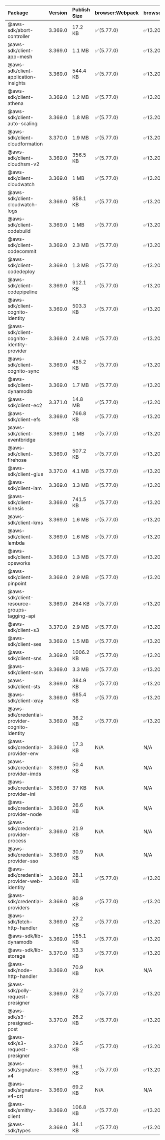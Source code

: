 | Package | Version | Publish Size | browser:Webpack | browser:Rollup | browser:EsBuild |
| :------ | :------ | :----------- | :------ | :----- | :------- |
|@aws-sdk/abort-controller|3.369.0|17.2 KB|✅(5.77.0)|✅(3.20.2)|✅(0.17.15)|
|@aws-sdk/client-app-mesh|3.369.0|1.1 MB|✅(5.77.0)|✅(3.20.2)|✅(0.17.15)|
|@aws-sdk/client-application-insights|3.369.0|544.4 KB|✅(5.77.0)|✅(3.20.2)|✅(0.17.15)|
|@aws-sdk/client-athena|3.369.0|1.2 MB|✅(5.77.0)|✅(3.20.2)|✅(0.17.15)|
|@aws-sdk/client-auto-scaling|3.369.0|1.8 MB|✅(5.77.0)|✅(3.20.2)|✅(0.17.15)|
|@aws-sdk/client-cloudformation|3.370.0|1.9 MB|✅(5.77.0)|✅(3.20.2)|✅(0.17.15)|
|@aws-sdk/client-cloudhsm-v2|3.369.0|356.5 KB|✅(5.77.0)|✅(3.20.2)|✅(0.17.15)|
|@aws-sdk/client-cloudwatch|3.369.0|1 MB|✅(5.77.0)|✅(3.20.2)|✅(0.17.15)|
|@aws-sdk/client-cloudwatch-logs|3.369.0|958.1 KB|✅(5.77.0)|✅(3.20.2)|✅(0.17.15)|
|@aws-sdk/client-codebuild|3.369.0|1 MB|✅(5.77.0)|✅(3.20.2)|✅(0.17.15)|
|@aws-sdk/client-codecommit|3.369.0|2.3 MB|✅(5.77.0)|✅(3.20.2)|✅(0.17.15)|
|@aws-sdk/client-codedeploy|3.369.0|1.3 MB|✅(5.77.0)|✅(3.20.2)|✅(0.17.15)|
|@aws-sdk/client-codepipeline|3.369.0|912.1 KB|✅(5.77.0)|✅(3.20.2)|✅(0.17.15)|
|@aws-sdk/client-cognito-identity|3.369.0|503.3 KB|✅(5.77.0)|✅(3.20.2)|✅(0.17.15)|
|@aws-sdk/client-cognito-identity-provider|3.369.0|2.4 MB|✅(5.77.0)|✅(3.20.2)|✅(0.17.15)|
|@aws-sdk/client-cognito-sync|3.369.0|435.2 KB|✅(5.77.0)|✅(3.20.2)|✅(0.17.15)|
|@aws-sdk/client-dynamodb|3.369.0|1.7 MB|✅(5.77.0)|✅(3.20.2)|✅(0.17.15)|
|@aws-sdk/client-ec2|3.371.0|14.8 MB|✅(5.77.0)|✅(3.20.2)|✅(0.17.15)|
|@aws-sdk/client-efs|3.369.0|766.8 KB|✅(5.77.0)|✅(3.20.2)|✅(0.17.15)|
|@aws-sdk/client-eventbridge|3.369.0|1 MB|✅(5.77.0)|✅(3.20.2)|✅(0.17.15)|
|@aws-sdk/client-firehose|3.369.0|507.2 KB|✅(5.77.0)|✅(3.20.2)|✅(0.17.15)|
|@aws-sdk/client-glue|3.370.0|4.1 MB|✅(5.77.0)|✅(3.20.2)|✅(0.17.15)|
|@aws-sdk/client-iam|3.369.0|3.3 MB|✅(5.77.0)|✅(3.20.2)|✅(0.17.15)|
|@aws-sdk/client-kinesis|3.369.0|741.5 KB|✅(5.77.0)|✅(3.20.2)|✅(0.17.15)|
|@aws-sdk/client-kms|3.369.0|1.6 MB|✅(5.77.0)|✅(3.20.2)|✅(0.17.15)|
|@aws-sdk/client-lambda|3.369.0|1.6 MB|✅(5.77.0)|✅(3.20.2)|✅(0.17.15)|
|@aws-sdk/client-opsworks|3.369.0|1.3 MB|✅(5.77.0)|✅(3.20.2)|✅(0.17.15)|
|@aws-sdk/client-pinpoint|3.369.0|2.9 MB|✅(5.77.0)|✅(3.20.2)|✅(0.17.15)|
|@aws-sdk/client-resource-groups-tagging-api|3.369.0|264 KB|✅(5.77.0)|✅(3.20.2)|✅(0.17.15)|
|@aws-sdk/client-s3|3.370.0|2.9 MB|✅(5.77.0)|✅(3.20.2)|✅(0.17.15)|
|@aws-sdk/client-ses|3.369.0|1.5 MB|✅(5.77.0)|✅(3.20.2)|✅(0.17.15)|
|@aws-sdk/client-sns|3.369.0|1006.2 KB|✅(5.77.0)|✅(3.20.2)|✅(0.17.15)|
|@aws-sdk/client-ssm|3.369.0|3.3 MB|✅(5.77.0)|✅(3.20.2)|✅(0.17.15)|
|@aws-sdk/client-sts|3.369.0|384.9 KB|✅(5.77.0)|✅(3.20.2)|✅(0.17.15)|
|@aws-sdk/client-xray|3.369.0|685.4 KB|✅(5.77.0)|✅(3.20.2)|✅(0.17.15)|
|@aws-sdk/credential-provider-cognito-identity|3.369.0|36.2 KB|✅(5.77.0)|✅(3.20.2)|✅(0.17.15)|
|@aws-sdk/credential-provider-env|3.369.0|17.3 KB|N/A|N/A|N/A|
|@aws-sdk/credential-provider-imds|3.369.0|50.4 KB|N/A|N/A|N/A|
|@aws-sdk/credential-provider-ini|3.369.0|37 KB|N/A|N/A|N/A|
|@aws-sdk/credential-provider-node|3.369.0|26.6 KB|N/A|N/A|N/A|
|@aws-sdk/credential-provider-process|3.369.0|21.9 KB|N/A|N/A|N/A|
|@aws-sdk/credential-provider-sso|3.369.0|30.9 KB|N/A|N/A|N/A|
|@aws-sdk/credential-provider-web-identity|3.369.0|28.1 KB|✅(5.77.0)|✅(3.20.2)|✅(0.17.15)|
|@aws-sdk/credential-providers|3.369.0|80.9 KB|✅(5.77.0)|✅(3.20.2)|✅(0.17.15)|
|@aws-sdk/fetch-http-handler|3.369.0|27.2 KB|✅(5.77.0)|✅(3.20.2)|✅(0.17.15)|
|@aws-sdk/lib-dynamodb|3.369.0|155.1 KB|✅(5.77.0)|✅(3.20.2)|✅(0.17.15)|
|@aws-sdk/lib-storage|3.370.0|53.3 KB|✅(5.77.0)|✅(3.20.2)|✅(0.17.15)|
|@aws-sdk/node-http-handler|3.369.0|70.9 KB|N/A|N/A|N/A|
|@aws-sdk/polly-request-presigner|3.369.0|23.2 KB|✅(5.77.0)|✅(3.20.2)|✅(0.17.15)|
|@aws-sdk/s3-presigned-post|3.370.0|26.2 KB|✅(5.77.0)|✅(3.20.2)|✅(0.17.15)|
|@aws-sdk/s3-request-presigner|3.370.0|29.5 KB|✅(5.77.0)|✅(3.20.2)|✅(0.17.15)|
|@aws-sdk/signature-v4|3.369.0|96.1 KB|✅(5.77.0)|✅(3.20.2)|✅(0.17.15)|
|@aws-sdk/signature-v4-crt|3.369.0|69.2 KB|N/A|N/A|N/A|
|@aws-sdk/smithy-client|3.369.0|106.8 KB|✅(5.77.0)|✅(3.20.2)|✅(0.17.15)|
|@aws-sdk/types|3.369.0|34.1 KB|✅(5.77.0)|✅(3.20.2)|✅(0.17.15)|
